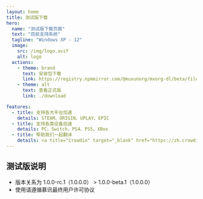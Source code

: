 ```yaml
---
layout: home
title: 测试版下载
hero:
  name: "测试版下载页面"
  text: "目前支持系统"
  tagline: "Windows XP - 12"
  image:
    src: /img/logo.avif
    alt: logo
  actions:
    - theme: brand
      text: 安装包下载
      link: https://registry.npmmirror.com/@muxunorg/mxorg-dl/beta/files/mxfree.exe
    - theme: alt
      text: 查看正式版
      link: ./download

features:
  - title: 支持各大平台加速
    details: STEAM、ORIGIN、UPLAY、EPIC
  - title: 支持各类设备加速
    details: PC、Switch、PS4、PS5、XBox
  - title: 帮助我们一起翻译 
    details: <a title="Crowdin" target="_blank" href="https://zh.crowdin.com/project/mxfree"><img src="https://badges.crowdin.net/mxfree/localized.svg"></a>
---
```


## 测试版说明
 - 版本关系为  1.0.0-rc.1（1.0.0.0） > 1.0.0-beta.1（1.0.0.0）
 - 使用请遵循慕讯最终用户许可协议
 